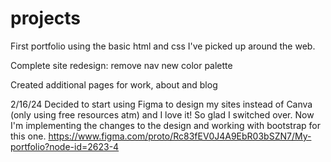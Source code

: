 # projects
First portfolio using the basic html and css I've picked up around the web. 

Complete site redesign:
remove nav
new color palette 


Created additional pages for work, about and blog

2/16/24
Decided to start using Figma to design my sites instead of Canva (only using free resources atm) and I love it! So glad I switched over. 
Now I'm implementing the changes to the design and working with bootstrap for this one. 
https://www.figma.com/proto/Rc83fEV0J4A9EbR03bSZN7/My-portfolio?node-id=2623-4